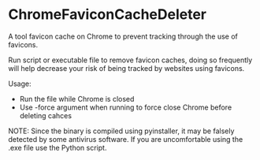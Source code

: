 # ChromeFaviconCacheDeleter
 A tool favicon cache on Chrome to prevent tracking through the use of favicons.

 Run script or executable file to remove favicon caches, doing so frequently will help decrease your risk of being tracked by websites using favicons.

Usage:
- Run the file while Chrome is closed
- Use -force argument when running to force close Chrome before deleting cahces

NOTE: Since the binary is compiled using pyinstaller, it may be falsely detected by some antivirus software. If you are uncomfortable using the .exe file use the Python script.
